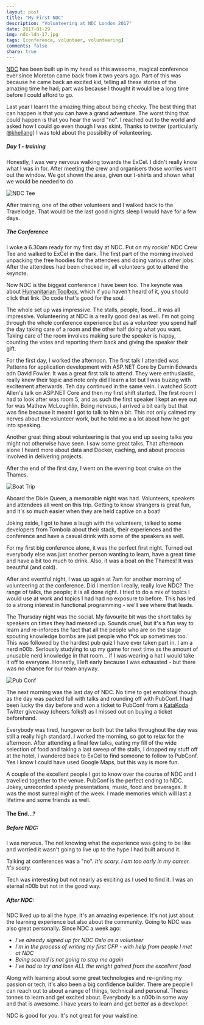 ```yaml
---
layout: post
title: "My First NDC"
description: "Volunteering at NDC London 2017"
date: 2017-01-29
img: ndc-ldn-17.jpg
tags: [conference, volunteer, volunteering]
comments: false
share: true
---
```


[NDC](http://ndc-london.com/) has been built up in my head as this awesome, magical conference ever since Moreton came back from it two years ago. Part of this was because he came back an excited kid, telling all these stories of the amazing time he had; part was because I thought it would be a long time before I could afford to go.

Last year I learnt the amazing thing about being cheeky. The best thing that can happen is that you can have a grand adventure. The worst thing that could happen is that you hear the word "no". I reached out to the world and asked how I could go even though I was skint. Thanks to twitter (particularly [@khellang](https://twitter.com/khellang)) I was told about the possibilty of volunteering.

##### Day 1 - training
Honestly, I was very nervous walking towards the ExCel. I didn't really know what I was in for. After meeting the crew and organisers those worries  went out the window. We got shown the area, given our t-shirts and shown what we would be needed to do 

![NDC Tee](http://i64.tinypic.com/2cnfbpv.jpg "NDC Tee")
 
After training, one of the other volunteers and I walked back to the Travelodge. That would be the last good nights sleep I would have for a few days.

##### The Conference

I woke a 6.30am ready for my first day at NDC. Put on my rockin' NDC Crew Tee and walked to ExCel in the dark. The first part of the morning involved unpacking the free hoodies for the attendees and doing various other jobs. After the attendees had been checked in, all volunteers got to attend the keynote.

Now NDC is the biggest conference I have been too. The keynote was about [Humanitarian Toolbox](http://www.htbox.org/), which if you haven't heard of it, you should click that link. Do code that's good for the soul. 

The whole set up was impressive. The stalls, people, food... it was all impressive. Volunteering at NDC is a really good deal as well. I'm not going through the whole conference experience but as a volunteer you spend half the day taking care of a room and the other half doing what you want. Taking care of the room involves making sure the speaker is happy, counting the votes and reporting them back and giving the speaker their gift.

For the first day, I worked the afternoon. The first talk I attended was Patterns for application development with ASP.NET Core by Damin Edwards adn David Fowler. It was a great first talk to attend. They were enthusiastic, really knew their topic and note only did I learn a lot but I was buzzig with excitement afterwards. Teh day continued in the same vein. I watched Scott Allen's talk on ASP.NET Core and then my first shift started. The first room I had to look after was room 5, and as such the first speaker I kept an eye out for was Mathew McLoughlin. Being nervous, I arrived a bit early but that was fine because it meant I got to talk to him a bit. This not only calmed my nerves about the volunteer work, but he told me a a lot about how he got into speaking.

Another great thing about volunteering is that you end up seeing talks you might not otherwise have seen. I saw some great talks. That afternoon alone I heard more about data and Docker, caching, and about process involved in delivering projects.

After the end of the first day, I went on the evening boat cruise on the Thames. 

![Boat Trip](http://i66.tinypic.com/2libxc1.jpg)

Aboard the Dixie Queen, a memorable night was had. Volunteers, speakers and attendees all went on this trip. Getting to know strangers is great fun, and it's so much easier when they are held captive on a boat! 

Joking aside, I got to have a laugh with the volunteers, talked to some developers from Tombola about their stack, their experiences and the conference and have a casual drink with some of the speakers as well.

For my first big conference alone, it was the perfect first night. Turned out everybody else was just another person wanting to learn, have a great time and have a bit too much to drink. Also, it was a boat on the Thames! It was beautiful (and cold).

After and eventful night, I was up again at 7am for another morning of volunteering at the conference. Did I mention I really, really love NDC? The range of talks, the people; it is all done right. I tried to do a mix of topics I would use at work and topics I had had no exposure to before. This has led to a strong interest in functional programming - we'll see where that leads.

The Thursday night was the social. My favourite bit was the short talks by speakers on times they had messed up. Sounds cruel, but it's a fun way to learn and re-inforces the fact that all the people who are on the stage spouting knowledge bombs are just people who f*ck up sometimes too. This was followed by the hardest pub quiz I have ever taken part in. I am a nerd n00b. Seriously studying to up my game for next time as the amount of unusable nerd knowledge in that room... if I was wearing a hat I would take it off to everyone. Honestly, I left early because I was exhausted - but there was no chance for our team anyway.

![Pub Conf](http://i64.tinypic.com/1zyuert.jpg)

The next morning was the last day of NDC. No time to get emotional though as the day was packed full with talks and rounding off with PubConf. I had been lucky the day before and won a ticket to PubConf from a [KataKoda](https://katacoda.com/) Twitter giveaway (cheers folks!) as I missed out on buying a ticket beforehand.

Everybody was tired, hungover or both but the talks throughout the day was still a really high standard. I worked the morning, so got to relax for the afternoon. After attending a final few talks, eating my fill of the wide selection of food and taking a last sweep of the stalls, I dropped my stuff off at the hotel, I wandered back to ExCel to find someone to follow to PubConf. Yes I know I could have used Google Maps, but this way is more fun.

A couple of the excellent people I got to know over the course of NDC and I travelled together to the venue. PubConf is the perfect ending to NDC. Jokey, unrecorded speedy presentations, music, food and beverages. It was the most surreal night of the week. I made memories which will last a lifetime and some friends as well.

#### The End...?

##### Before NDC: 
I was nervous. The not knowing what the experience was going to be like and worried it wasn't going to live up to the hype I had built around it.

Talking at conferences was a "no".  _It's scary. I am too early in my career. It's scary._

Tech was interesting but not nearly as exciting as I used to find it. I was an eternal n00b but not in the good way.

##### After NDC: 
NDC lived up to all the hype. It's an amazing experience. It's not just about the learning experience but also about the community. Going to NDC was also great personally. Since NDC a week ago: 

* _I've already signed up for NDC Oslo as a volunteer_
* _I'm in the process of writing my first CFP - with help from people I met at NDC_
* _Being scared is not going to stop me again_
* _I've had to try and lose ALL the weight gained from the excellent food_

Along with learning about some great technologies and re-igniting my passion or tech, it's also been a big confidence builder. There are people I can reach out to about a range of things, technical and personal. Theres tonnes to learn and get excited about. Everybody is a n00b in some way and that is awesome. I have years to learn and get better as a developer.

NDC is good for you. It's not great for your waistline.